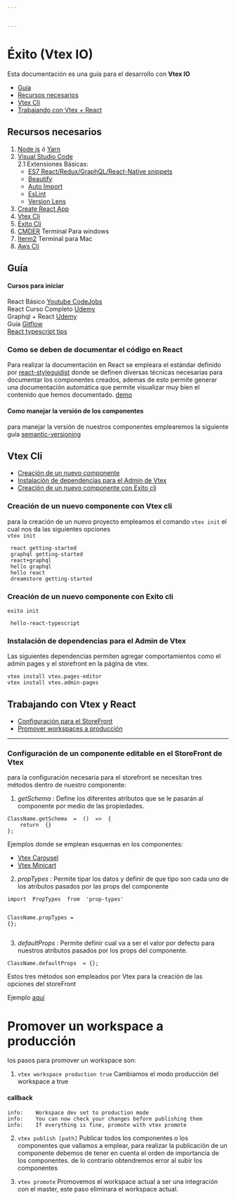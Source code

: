 ```yaml
---


---
```


<h1 id="éxito-vtex-io">Éxito (Vtex IO)</h1>
<p>Esta documentación es una guía para el desarrollo con <strong>Vtex IO</strong></p>
<ul>
<li><a href="#gu%C3%ADa">Guía</a></li>
<li><a href="#recursos-necesarios">Recursos necesarios</a></li>
<li><a href="#vtex-cli">Vtex Cli</a></li>
<li><a href="#trabajando-con-vtex-y-react">Trabajando con Vtex + React</a></li>
</ul>
<h2 id="recursos-necesarios">Recursos necesarios</h2>
<ol>
<li><a href="https://nodejs.org/es/">Node js</a> ó <a href="https://yarnpkg.com/en/">Yarn</a></li>
<li><a href="https://code.visualstudio.com/">Visual Studio Code</a><br>
2.1 Extensiones Básicas:
<ul>
<li><a href="https://marketplace.visualstudio.com/items?itemName=dsznajder.es7-react-js-snippets">ES7 React/Redux/GraphQL/React-Native snippets</a></li>
<li><a href="https://marketplace.visualstudio.com/items?itemName=HookyQR.beautify">Beautify</a></li>
<li><a href="https://marketplace.visualstudio.com/items?itemName=steoates.autoimport">Auto Import</a></li>
<li><a href="https://marketplace.visualstudio.com/items?itemName=dbaeumer.vscode-eslint">EsLint</a></li>
<li><a href="https://marketplace.visualstudio.com/items?itemName=pflannery.vscode-versionlens">Version Lens</a></li>
</ul>
</li>
<li><a href="https://github.com/facebook/create-react-app">Create React App</a></li>
<li><a href="https://www.npmjs.com/package/vtex">Vtex Cli</a></li>
<li><a href="https://www.npmjs.com/package/exito-cli">Exito Cli</a></li>
<li><a href="http://cmder.net/">CMDER</a> Terminal Para windows</li>
<li><a href="https://www.iterm2.com/">Iterm2</a> Terminal para Mac</li>
<li><a href="https://docs.aws.amazon.com/cli/latest/userguide/install-windows.html">Aws Cli</a></li>
</ol>
<h2 id="guía">Guía</h2>
<h4 id="cursos-para-iniciar">Cursos para iniciar</h4>
<p>React Básico <a href="https://www.youtube.com/watch?v=bG53Pw17tog&amp;list=PLeWI3XlFEVOX6jACDygzApsvigQiDrun8">Youtube CodeJobs</a><br>
React Curso Completo <a href="https://exito.udemy.com/react-the-complete-guide-incl-redux/learn/v4/overview">Udemy</a><br>
Graphql + React <a href="https://exito.udemy.com/graphql-with-react-course/learn/v4/content">Udemy</a><br>
Guía <a href="http://aprendegit.com/que-es-git-flow/">Gitflow</a><br>
<a href="https://github.com/sw-yx/react-typescript-cheatsheet">React typescript tips</a></p>
<h3 id="como-se-deben-de-documentar-el-código-en-react">Como se deben de documentar el código en React</h3>
<p>Para realizar la documentación en React se empleara el estándar definido por <a href="https://react-styleguidist.js.org/docs/documenting.html">react-styleguidist</a> donde se definen diversas técnicas necesarias para documentar los componentes creados, ademas de esto permite generar una documentación automática que permite visualizar muy bien el contenido que hemos documentado. <a href="https://github.com/styleguidist/react-styleguidist/tree/master/examples/basic">demo</a></p>
<h4 id="como-manejar-la-versión-de-los-componentes">Como manejar la versión de los componentes</h4>
<p>para manejar la versión de nuestros componentes emplearemos la siguiente guía <a href="https://docs.npmjs.com/about-semantic-versioning">semantic-versioning</a></p>
<h2 id="vtex-cli">Vtex Cli</h2>
<ul>
<li><a href="#creaci%C3%B3n-de-un-nuevo-componente-con-vtex-cli">Creación de un nuevo componente</a></li>
<li><a href="#instalaci%C3%B3n-de-dependencias-para-el-admin-de-vtex">Instalación de dependencias para el Admin de Vtex</a></li>
<li><a href="#creaci%C3%B3n-de-un-nuevo-componente-con-exito-cli">Creación de un nuevo componente con Exito cli</a></li>
</ul>
<h3 id="creación-de-un-nuevo-componente-con-vtex-cli">Creación de un nuevo componente con Vtex cli</h3>
<p>para la creación de un nuevo proyecto empleamos el comando <code>vtex init</code> el cual nos da las siguientes opciones<br>
<code>vtex init</code></p>
<pre class=" language-bash"><code class="prism  language-bash"> react getting-started
 graphql getting-started
 react+graphql
 hello graphql
 hello react
 dreamstore getting-started
</code></pre>
<h3 id="creación-de-un-nuevo-componente-con-exito-cli">Creación de un nuevo componente con Exito cli</h3>
<p><code>exito init</code></p>
<pre class=" language-bash"><code class="prism  language-bash"> hello-react-typescript
</code></pre>
<h3 id="instalación-de-dependencias-para-el-admin-de-vtex">Instalación de dependencias para el Admin de Vtex</h3>
<p>Las siguientes dependencias permiten agregar comportamientos como el admin pages y el storefront en la página de vtex.</p>
<pre><code>vtex install vtex.pages-editor
vtex install vtex.admin-pages
</code></pre>
<h2 id="trabajando-con-vtex-y-react">Trabajando con Vtex y React</h2>
<ul>
<li><a href="#configuraci%C3%B3n-de-un-componente-editable-en-el-storefront-de-vtex">Configuración para el StoreFront</a></li>
<li><a href="#promover-un-workspace-a-producci%C3%B3n">Promover workspaces a producción</a></li>
</ul>
<hr>
<h3 id="configuración-de-un-componente-editable-en-el-storefront-de-vtex">Configuración de un componente editable en el StoreFront de Vtex</h3>
<p>para la configuración necesaria para el storefront se necesitan tres métodos dentro de nuestro componente:</p>
<ol>
<li><em>getSchema</em> : Define los diferentes atributos que se le pasarán al componente por medio de las propiedades.</li>
</ol>
<pre class=" language-bash"><code class="prism  language-bash">ClassName.getSchema  <span class="token operator">=</span>  <span class="token punctuation">(</span><span class="token punctuation">)</span>  <span class="token operator">=</span><span class="token operator">&gt;</span>  <span class="token punctuation">{</span>
	<span class="token keyword">return</span>  <span class="token punctuation">{</span><span class="token punctuation">}</span>
<span class="token punctuation">}</span><span class="token punctuation">;</span>
</code></pre>
<p>Ejemplos donde se emplean esquemas en los componentes:</p>
<ul>
<li><a href="https://github.com/vtex-apps/carousel">Vtex Carousel</a></li>
<li><a href="https://github.com/vtex-apps/minicart">Vtex Minicart</a></li>
</ul>
<ol start="2">
<li><em>propTypes</em> : Permite tipar los datos y definir de que tipo son cada uno de los atributos pasados por las props del componente</li>
</ol>
<pre class=" language-bash"><code class="prism  language-bash"><span class="token function">import</span>  PropTypes  from  <span class="token string">'prop-types'</span>

ClassName.propTypes  <span class="token operator">=</span> <span class="token punctuation">{</span><span class="token punctuation">}</span><span class="token punctuation">;</span>
</code></pre>
<ol start="3">
<li><em>defaultProps</em> : Permite definir cual va a ser el valor por defecto para nuestros atributos pasados por los props del componente.</li>
</ol>
<pre class=" language-bash"><code class="prism  language-bash">ClassName.defaultProps  <span class="token operator">=</span> <span class="token punctuation">{</span><span class="token punctuation">}</span><span class="token punctuation">;</span>
</code></pre>
<p>Estos tres métodos son empleados por Vtex para la creación de las opciones del storeFront</p>
<p>Ejemplo <a href="https://github.com/Maik3345/exito-vtex-doc/blob/master/components/schema-examples/basic-shecma-js.js">aquí</a></p>
<h1 id="promover-un-workspace-a-producción">Promover un workspace a producción</h1>
<p>los pasos para promover un workspace son:</p>
<ol>
<li><code>vtex workspace production true</code>  Cambiamos el modo producción del workspace a true</li>
</ol>
<h4 id="callback">callback</h4>
<pre class=" language-bash"><code class="prism  language-bash">info:    Workspace dev <span class="token keyword">set</span> to production mode
info:    You can now check your changes before publishing them
info:    If everything is fine, promote with vtex promote
</code></pre>
<ol start="2">
<li>
<p><code>vtex publish [path]</code> Publicar todos los componentes o los componentes que vallamos a emplear, para realizar la publicación de un componente debemos de tener en cuenta el orden de importancia de los componentes. de lo contrario obtendremos error al subir los componentes</p>
</li>
<li>
<p><code>vtex promote</code> Promovemos el workspace actual a ser una integración con el master, este paso eliminara el workspace actual.</p>
</li>
</ol>


